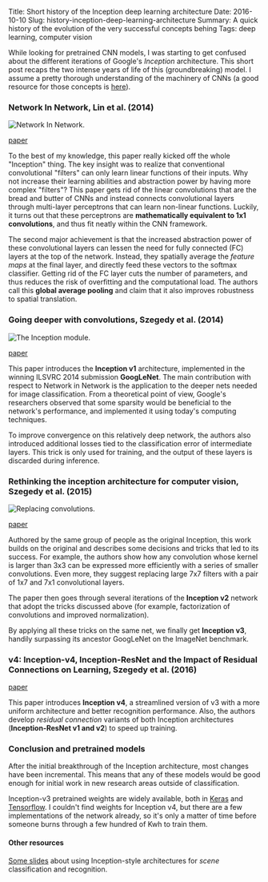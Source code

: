Title: Short history of the Inception deep learning architecture
Date: 2016-10-10
Slug: history-inception-deep-learning-architecture
Summary: A quick history of the evolution of the very successful concepts behing
Tags: deep learning, computer vision

While looking for pretrained CNN models, I was starting to get confused about the different iterations of Google's *Inception* architecture. This short post recaps the two intense years of life of this (groundbreaking) model. I assume a pretty thorough understanding of the machinery of CNNs (a good resource for those concepts is [here](http://cs231n.github.io/convolutional-networks/)).

### Network In Network, Lin et al. (2014)

<img src="{attach}network_in_network.png" class="img-center" alt="Network In Network." style="max-width: 500px"/>

[paper](https://arxiv.org/pdf/1312.4400v3.pdf)

To the best of my knowledge, this paper really kicked off the whole "Inception" thing. The key insight was to realize that conventional convolutional "filters" can only learn linear functions of their inputs. Why not increase their learning abilities and abstraction power by having more complex "filters"? This paper gets rid of the linear convolutions that are the bread and butter of CNNs and instead connects convolutional layers through multi-layer perceptrons that can learn non-linear functions. Luckily, it turns out that these perceptrons are **mathematically equivalent to 1x1 convolutions**, and thus fit neatly within the CNN framework.

The second major achievement is that the increased abstraction power of these convolutional layers can lessen the need for fully connected (FC) layers at the top of the network. Instead, they spatially average the *feature maps* at the final layer, and directly feed these vectors to the softmax classifier. Getting rid of the FC layer cuts the number of parameters, and thus reduces the risk of overfitting and the computational load. The authors call this **global average pooling** and claim that it also improves robustness to spatial translation.

### Going deeper with convolutions, Szegedy et al. (2014)

<img src="{attach}inception_module.png" class="img-center" alt="The Inception module." style="max-width: 500px"/>

[paper](https://arxiv.org/pdf/1409.4842v1.pdf)

This paper introduces the **Inception v1** architecture, implemented in the winning ILSVRC 2014 submission **GoogLeNet**. The main contribution with respect to Network in Network is the application to the deeper nets needed for image classification. From a theoretical point of view, Google's researchers observed that some sparsity would be beneficial to the network's performance, and implemented it using today's computing techniques.

To improve convergence on this relatively deep network, the authors also introduced additional losses tied to the classification error of intermediate layers. This trick is only used for training, and the output of these layers is discarded during inference.

### Rethinking the inception architecture for computer vision, Szegedy et al. (2015)

<img src="{attach}replacing_convolutions.png" class="img-center" alt="Replacing convolutions." style="max-width: 250px"/>

[paper](https://arxiv.org/pdf/1512.00567v3.pdf)

Authored by the same group of people as the original Inception, this work builds on the original and describes some decisions and tricks that led to its success. For example, the authors show how any convolution whose kernel is larger than 3x3 can be expressed more efficiently with a series of smaller convolutions. Even more, they suggest replacing large 7x7 filters with a pair of 1x7 and 7x1 convolutional layers.

The paper then goes through several iterations of the **Inception v2** network that adopt the tricks discussed above (for example, factorization of convolutions and improved normalization).

By applying all these tricks on the same net, we finally get **Inception v3**, handily surpassing its ancestor GoogLeNet on the ImageNet benchmark.

### v4: Inception-v4, Inception-ResNet and the Impact of Residual Connections on Learning, Szegedy et al. (2016)

[paper](https://arxiv.org/pdf/1602.07261v2.pdf)

This paper introduces **Inception v4**, a streamlined version of v3 with a more uniform architecture and better recognition performance. Also, the authors develop *residual connection* variants of both Inception architectures (**Inception-ResNet v1 and v2**) to speed up training.

### Conclusion and pretrained models

After the initial breakthrough of the Inception architecture, most changes have been incremental. This means that any of these models would be good enough for initial work in new research areas outside of classification.

Inception-v3 pretrained weights are widely available, both in [Keras](https://keras.io/applications/) and [Tensorflow](https://github.com/tensorflow/models/tree/master/inception). I couldn't find weights for Inception v4, but there are a few implementations of the network already, so it's only a matter of time before someone burns through a few hundred of Kwh to train them.

#### Other resources

[Some slides](http://lsun.cs.princeton.edu/slides/Christian.pdf) about using Inception-style architectures for *scene* classification and recognition.

